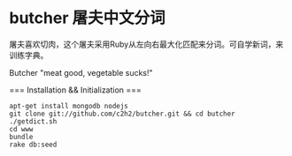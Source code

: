 butcher 屠夫中文分词
====================

屠夫喜欢切肉，这个屠夫采用Ruby从左向右最大化匹配来分词。可自学新词，来训练字典。


Butcher "meat good, vegetable sucks!"


=== Installation && Initialization ===

    apt-get install mongodb nodejs
    git clone git://github.com/c2h2/butcher.git && cd butcher
    ./getdict.sh 
    cd www
    bundle
    rake db:seed
    
 
